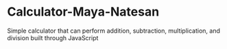 # Calculator-Maya-Natesan
 
Simple calculator that can perform addition, subtraction, multiplication, and division built through JavaScript
